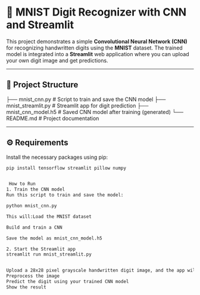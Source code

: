 
# 🧠 MNIST Digit Recognizer with CNN and Streamlit

This project demonstrates a simple **Convolutional Neural Network (CNN)** for recognizing handwritten digits using the **MNIST** dataset. The trained model is integrated into a **Streamlit** web application where you can upload your own digit image and get predictions.

---

## 📁 Project Structure
├── mnist_cnn.py # Script to train and save the CNN model
├── mnist_streamlit.py # Streamlit app for digit prediction
├── mnist_cnn_model.h5 # Saved CNN model after training (generated)
└── README.md # Project documentation



---

## ⚙️ Requirements

Install the necessary packages using pip:

```bash
pip install tensorflow streamlit pillow numpy


 How to Run
1. Train the CNN model
Run this script to train and save the model:

python mnist_cnn.py

This will:Load the MNIST dataset

Build and train a CNN

Save the model as mnist_cnn_model.h5

2. Start the Streamlit app
streamlit run mnist_streamlit.py


Upload a 28x28 pixel grayscale handwritten digit image, and the app will:
Preprocess the image
Predict the digit using your trained CNN model
Show the result
